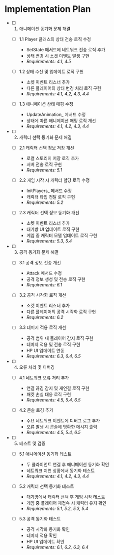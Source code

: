 # Implementation Plan

- [ ] 1. 애니메이션 동기화 문제 해결
  - [ ] 1.1 Player 클래스의 상태 전송 로직 수정
    - SetState 메서드에 네트워크 전송 로직 추가
    - 상태 변경 시 소켓 이벤트 발생 구현
    - _Requirements: 4.1, 4.5_
  
  - [ ] 1.2 상태 수신 및 업데이트 로직 구현
    - 소켓 이벤트 리스너 추가
    - 다른 플레이어의 상태 변경 처리 로직 구현
    - _Requirements: 4.1, 4.2, 4.3, 4.4_
  
  - [ ] 1.3 애니메이션 상태 매핑 수정
    - UpdateAnimation_ 메서드 수정
    - 상태에 따른 애니메이션 매핑 로직 개선
    - _Requirements: 4.1, 4.2, 4.3, 4.4_

- [ ] 2. 캐릭터 선택 동기화 문제 해결
  - [ ] 2.1 캐릭터 선택 정보 저장 개선
    - 로컬 스토리지 저장 로직 추가
    - 서버 전송 로직 구현
    - _Requirements: 5.1_
  
  - [ ] 2.2 게임 시작 시 캐릭터 할당 로직 수정
    - InitPlayers_ 메서드 수정
    - 캐릭터 타입 전달 로직 구현
    - _Requirements: 5.2_
  
  - [ ] 2.3 캐릭터 선택 정보 동기화 개선
    - 소켓 이벤트 리스너 추가
    - 대기방 UI 업데이트 로직 구현
    - 게임 중 캐릭터 모델 업데이트 로직 구현
    - _Requirements: 5.3, 5.4_

- [ ] 3. 공격 동기화 문제 해결
  - [ ] 3.1 공격 정보 전송 개선
    - Attack 메서드 수정
    - 공격 정보 생성 및 전송 로직 구현
    - _Requirements: 6.1_
  
  - [ ] 3.2 공격 시각화 로직 개선
    - 소켓 이벤트 리스너 추가
    - 다른 플레이어의 공격 시각화 로직 구현
    - _Requirements: 6.2_
  
  - [ ] 3.3 데미지 적용 로직 개선
    - 공격 범위 내 플레이어 감지 로직 구현
    - 데미지 적용 및 전송 로직 구현
    - HP UI 업데이트 연동
    - _Requirements: 6.3, 6.4, 6.5_

- [ ] 4. 오류 처리 및 디버깅
  - [ ] 4.1 네트워크 오류 처리 추가
    - 연결 끊김 감지 및 재연결 로직 구현
    - 패킷 손실 대응 로직 구현
    - _Requirements: 4.5, 5.4, 6.5_
  
  - [ ] 4.2 콘솔 로깅 추가
    - 주요 네트워크 이벤트에 디버그 로그 추가
    - 오류 발생 시 콘솔에 명확한 메시지 출력
    - _Requirements: 4.5, 5.4, 6.5_

- [ ] 5. 테스트 및 검증
  - [ ] 5.1 애니메이션 동기화 테스트
    - 두 클라이언트 연결 후 애니메이션 동기화 확인
    - 네트워크 지연 상황에서 동기화 테스트
    - _Requirements: 4.1, 4.2, 4.3, 4.4_
  
  - [ ] 5.2 캐릭터 선택 동기화 테스트
    - 대기방에서 캐릭터 선택 후 게임 시작 테스트
    - 게임 중 플레이어 재접속 시 캐릭터 유지 확인
    - _Requirements: 5.1, 5.2, 5.3, 5.4_
  
  - [ ] 5.3 공격 동기화 테스트
    - 공격 시각화 동기화 확인
    - 데미지 적용 확인
    - HP UI 업데이트 확인
    - _Requirements: 6.1, 6.2, 6.3, 6.4_